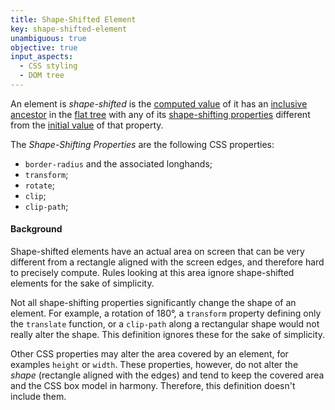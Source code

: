 ```yaml
---
title: Shape-Shifted Element
key: shape-shifted-element
unambiguous: true
objective: true
input_aspects:
  - CSS styling
  - DOM tree
---
```


An element is _shape-shifted_ is the [computed value][] of it has an [inclusive ancestor][] in the [flat tree][] with any of its [shape-shifting properties][] different from the [initial value][] of that property.

The <dfn id="shape-shifted-element:properties">Shape-Shifting Properties</dfn> are the following CSS properties:

- `border-radius` and the associated longhands;
- `transform`;
- `rotate`;
- `clip`;
- `clip-path`;

#### Background

Shape-shifted elements have an actual area on screen that can be very different from a rectangle aligned with the screen edges, and therefore hard to precisely compute. Rules looking at this area ignore shape-shifted elements for the sake of simplicity.

Not all shape-shifting properties significantly change the shape of an element. For example, a rotation of 180°, a `transform` property defining only the `translate` function, or a `clip-path` along a rectangular shape would not really alter the shape. This definition ignores these for the sake of simplicity.

Other CSS properties may alter the area covered by an element, for examples `height` or `width`. These properties, however, do not alter the _shape_ (rectangle aligned with the edges) and tend to keep the covered area and the CSS box model in harmony. Therefore, this definition doesn't include them.

[inclusive ancestor]: https://dom.spec.whatwg.org/#concept-tree-inclusive-ancestor 'DOM Definition of Inclusive Ancestor'
[computed value]: https://www.w3.org/TR/css-cascade-5/#computed-value 'CSS definition of computed value'
[flat tree]: https://drafts.csswg.org/css-scoping/#flat-tree 'CSS Definition of flat tree'
[initial value]: https://www.w3.org/TR/css-cascade-5/#initial-value 'CSS definition of initial value'
[shape-shifting properties]: #shape-shifted-element:properties
